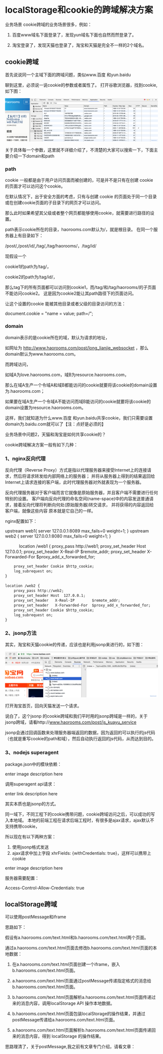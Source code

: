 # localStorage和cookie的跨域解决方案

业务场景
cookie跨域的业务场景很多，例如：

1. 百度www域名下面登录了，发现yun域名下面也自然而然登录了。

1. 淘宝登录了，发现天猫也登录了，淘宝和天猫是完全不一样的2个域名。


## cookie跨域

首先说说同一个主域下面的跨域问题，类似www.百度 和yun.baidu

聊到这里，必须说一说cookie的参数或者属性了。 打开谷歌浏览器，找到cookie,如下图：

<img src="/img/cookies-list.png" title="cookies-list" />

关于具体每一个参数，这里就不详细介绍了，不清楚的大家可以搜索一下，下面主要介绍一下domain和path

### path

cookie 一般都是由于用户访问页面而被创建的，可是并不是只有在创建 cookie 的页面才可以访问这个cookie。

在默认情况下，出于安全方面的考虑，只有与创建 cookie 的页面处于同一个目录或在创建cookie页面的子目录下的网页才可以访问。

那么此时如果希望其父级或者整个网页都能够使用cookie，就需要进行路径的设置。

path表示cookie所在的目录，haorooms.com默认为/，就是根目录。 在同一个服务器上有目录如下：

/post/,/post/id/,/tag/,/tag/haorooms/，/tag/id/

现假设一个

cookie1的path为/tag/，

cookie2的path为/tag/id/，

那么tag下的所有页面都可以访问到cookie1，而/tag/和/tag/haorooms/的子页面不能访问cookie2。 
这是因为cookie2能让其path路径下的页面访问。

让这个设置的cookie 能被其他目录或者父级的目录访问的方法：

document.cookie = "name = value; path=/";

### domain

domain表示的是cookie所在的域，默认为请求的地址，

如网址为 http://www.haorooms.com/post/long_lianjie_websocket ，那么domain默认为www.haorooms.com。

而跨域访问，

如域A为love.haorooms.com，域B为resource.haorooms.com，

那么在域A生产一个令域A和域B都能访问的cookie就要将该cookie的domain设置为.haorooms.com；

如果要在域A生产一个令域A不能访问而域B能访问的cookie就要将该cookie的domain设置为resource.haorooms.com。

这样，我们就知道为什么www.百度 和yun.baidu共享cookie，我们只需要设置domain为.baidu.com就可以了【注：点好是必须的】

业务场景中问题2，天猫和淘宝是如何共享cookie的？

cookie跨域解决方案一般有如下几种：

### 1、nginx反向代理

反向代理（Reverse Proxy）方式是指以代理服务器来接受Internet上的连接请求，然后将请求转发给内部网络上的服务器；
并将从服务器上得到的结果返回给Internet上请求连接的客户端，此时代理服务器对外就表现为一个服务器。

反向代理服务器对于客户端而言它就像是原始服务器，并且客户端不需要进行任何特别的设置。
客户端向反向代理的命名空间(name-space)中的内容发送普通请求，接着反向代理将判断向何处(原始服务器)转交请求，
并将获得的内容返回给客户端，就像这些内容 原本就是它自己的一样。

nginx配置如下：

upstream web1{
     server  127.0.0.1:8089  max_fails=0 weight=1;
}
upstream web2 {
     server 127.0.0.1:8080   max_fails=0 weight=1;
}

　　　 location /web1 {
        proxy_pass http://web1;
        proxy_set_header Host  127.0.0.1;
        proxy_set_header   X-Real-IP        $remote_addr;
        proxy_set_header   X-Forwarded-For  $proxy_add_x_forwarded_for;

        proxy_set_header Cookie $http_cookie;
        log_subrequest on;
    }

    location /web2 {
        proxy_pass http://web2;
        proxy_set_header Host  127.0.0.1;
        proxy_set_header   X-Real-IP        $remote_addr;
        proxy_set_header   X-Forwarded-For  $proxy_add_x_forwarded_for;
        proxy_set_header Cookie $http_cookie;
        log_subrequest on;
    }
    
### 2、jsonp方法
其实，淘宝和天猫cookie的传递，应该也是利用jsonp来进行的，如下图：

<img src="img/jsonp淘宝天猫.png" title="jsonp淘宝天猫" /> 

打开淘宝首页，回向天猫发送一个请求。

说白了，这个jsonp 的cookie跨域和我们平时用的jsonp跨域是一样的，关于jsonp跨域，请看http://www.haorooms.com/post/js_kuayu_service

jsonp会通过回调函数来处理服务器端返回的数据，因为返回的可以执行的js代码（也就是重写cookie的path和域），然后自动执行返回的js代码，从而达到目的。

### 3、nodejs superagent
package.json中的模块依赖：

enter image description here

调用superagent api请求：

enter link description here

其实本质也是jsonp的方式。

同一域下，不同工程下的cookie携带问题，cookie跨域访问之后，可以成功的写入本地域。
本地的前端工程在请求后端工程时，有很多是ajax请求，ajax默认不支持携带cookie，

所以现在有以下两种方案：

1. 使用jsonp格式发送
1. ajax请求中加上字段 xhrFields: {withCredentials: true}，这样可以携带上cookie

enter image description here

服务器需要配置：

Access-Control-Allow-Credentials: true


## localStorage跨域
可以使用postMessage和iframe

思路如下：

假设有a.haorooms.com/text.html和b.haorooms.com/text.html两个页面。

通过a.haorooms.com/text.html页面去修改b.haorooms.com/text.html页面的本地数据：

1. 在a.haorooms.com/text.html页面创建一个iframe，嵌入b.haorooms.com/text.html页面。

1. a.haorooms.com/text.html页面通过postMessage传递指定格式的消息给b.haorooms.com/text.html页面。

1. b.haorooms.com/text.html页面解析a.haorooms.com/text.html页面传递过来的消息内容，调用localStorage API 操作本地数据。

1. b.haorooms.com/text.html页面包装localStorage的操作结果，并通过postMessage传递给a.haorooms.com/text.html页面。

1. a.haorooms.com/text.html页面解析b.haorooms.com/text.html页面传递回来的消息内容，得到 localStorage 的操作结果。

思路理清了，关于postMessage,我之前有文章专门介绍，请看文章：